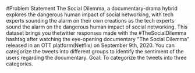 #Problem Statement
The Social Dilemma, a documentary-drama hybrid explores the dangerous human impact of social
networking, with tech experts sounding the alarm on their own creations as the tech experts sound 
the alarm on the dangerous human impact of social networking. This dataset brings you thetwitter 
responses made with the #TheSocialDilemma hashtag after watching the eye-opening
documentary "The Social Dilemma" released in an OTT platform(Netflix) on September 9th, 2020.
You can categorize the tweets into different groups to identify the sentiment of the users regarding
the documentary.
Goal: To categorize the tweets into
three categories.

